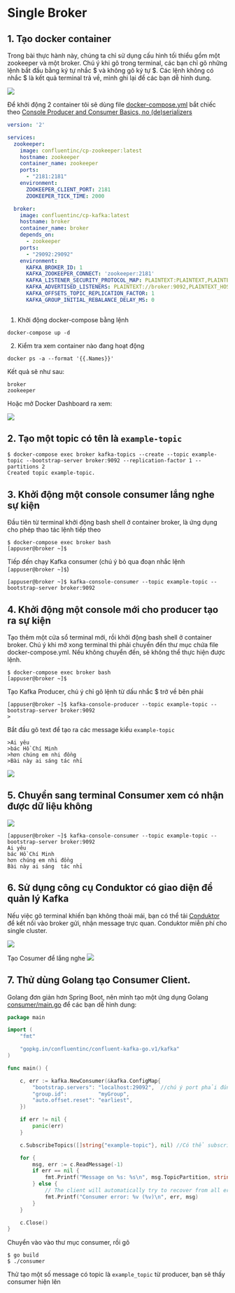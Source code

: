# Single Broker

## 1. Tạo docker container

Trong bài thực hành này, chúng ta chỉ sử dụng cấu hình tối thiểu gồm một zookeeper và một broker. Chú ý khi gõ trong terminal, các bạn chỉ gõ những lệnh bắt đầu bằng ký tự nhắc $ và không gõ ký tự $. Các lệnh không có nhắc $ là kết quả terminal trả về, mình ghi lại để các bạn dễ hình dung.

![](images/zookeper_broker.jpg)

Để khởi động 2 container tôi sẽ dùng file [docker-compose.yml](docker-compose.yml) bắt chiếc theo [Console Producer and Consumer Basics, no (de)serializers](https://kafka-tutorials.confluent.io/kafka-console-consumer-producer-basics/kafka.html)

```yaml
version: '2'

services:
  zookeeper:
    image: confluentinc/cp-zookeeper:latest
    hostname: zookeeper
    container_name: zookeeper
    ports:
      - "2181:2181"
    environment:
      ZOOKEEPER_CLIENT_PORT: 2181
      ZOOKEEPER_TICK_TIME: 2000

  broker:
    image: confluentinc/cp-kafka:latest
    hostname: broker
    container_name: broker
    depends_on:
      - zookeeper
    ports:
      - "29092:29092"
    environment:
      KAFKA_BROKER_ID: 1
      KAFKA_ZOOKEEPER_CONNECT: 'zookeeper:2181'
      KAFKA_LISTENER_SECURITY_PROTOCOL_MAP: PLAINTEXT:PLAINTEXT,PLAINTEXT_HOST:PLAINTEXT
      KAFKA_ADVERTISED_LISTENERS: PLAINTEXT://broker:9092,PLAINTEXT_HOST://localhost:29092
      KAFKA_OFFSETS_TOPIC_REPLICATION_FACTOR: 1
      KAFKA_GROUP_INITIAL_REBALANCE_DELAY_MS: 0
  
```

1. Khởi động docker-compose bằng lệnh
```
docker-compose up -d
```

2. Kiểm tra xem container nào đang hoạt động
```
docker ps -a --format '{{.Names}}'
```

Kết quả sẽ như sau:
```
broker
zookeeper
```
Hoặc mở Docker Dashboard ra xem:

![](images/container_dashboard.jpg)

## 2. Tạo một topic có tên là ```example-topic```

```
$ docker-compose exec broker kafka-topics --create --topic example-topic --bootstrap-server broker:9092 --replication-factor 1 --partitions 2
Created topic example-topic.
```

## 3. Khởi động một console consumer lắng nghe sự kiện
Đầu tiên từ terminal khởi động bash shell ở container broker, là ứng dụng cho phép thao tác lệnh tiếp theo
```
$ docker-compose exec broker bash
[appuser@broker ~]$
```

Tiếp đến chạy Kafka consumer (chú ý bỏ qua đoạn nhắc lệnh ```[appuser@broker ~]$```)
```
[appuser@broker ~]$ kafka-console-consumer --topic example-topic --bootstrap-server broker:9092
```

## 4. Khởi động một console mới cho producer tạo ra sự kiện
Tạo thêm một cửa sổ terminal mới, rồi khởi động bash shell ở container broker. Chú ý khi mở xong terminal thì phải chuyển đến thư mục chứa file docker-compose.yml. Nếu không chuyển đến, sẽ không thể thực hiện được lệnh.
```
$ docker-compose exec broker bash
[appuser@broker ~]$
```

Tạo Kafka Producer, chú ý chỉ gõ lệnh từ dấu nhắc $ trở về bên phải
```
[appuser@broker ~]$ kafka-console-producer --topic example-topic --bootstrap-server broker:9092
>
```

Bắt đầu gõ text để tạo ra các message kiểu ```example-topic```
```
>Ai yêu
>bác Hồ Chí Minh
>hơn chúng em nhi đồng
>Bài này ai sáng tác nhỉ
```

![](images/tao_message.jpg)

## 5. Chuyển sang terminal Consumer xem có nhận được dữ liệu không
![](images/nhan_message.jpg)
```
[appuser@broker ~]$ kafka-console-consumer --topic example-topic --bootstrap-server broker:9092
Ai yêu
bác Hồ Chí Minh
hơn chúng em nhi đồng
Bài này ai sáng  tác nhỉ
```

## 6. Sử dụng công cụ Conduktor có giao diện để quản lý Kafka
Nếu việc gõ terminal khiến bạn không thoải mái, bạn có thể tải [Conduktor](https://www.conduktor.io/) để kết nối vào broker gửi, nhận message trực quan. Conduktor miễn phí cho single cluster.

![](images/Conduktor.jpg)

Tạo Cosumer để lắng nghe
![](images/Conduktor_Tao_Consumer.jpg)

## 7. Thử dùng Golang tạo Consumer Client.

Golang đơn giản hơn Spring Boot, nên mình tạo một ứng dụng Golang [consumer/main.go](consumer/main.go) để các bạn dễ hình dung:

```go
package main

import (
	"fmt"

	"gopkg.in/confluentinc/confluent-kafka-go.v1/kafka"
)

func main() {

	c, err := kafka.NewConsumer(&kafka.ConfigMap{
		"bootstrap.servers": "localhost:29092",  //chú ý port phải đúng
		"group.id":          "myGroup",
		"auto.offset.reset": "earliest",
	})

	if err != nil {
		panic(err)
	}

	c.SubscribeTopics([]string{"example-topic"}, nil) //Có thể subscribe nhiều topic hoặc theo regular expression

	for {
		msg, err := c.ReadMessage(-1)
		if err == nil {
			fmt.Printf("Message on %s: %s\n", msg.TopicPartition, string(msg.Value))
		} else {
			// The client will automatically try to recover from all errors.
			fmt.Printf("Consumer error: %v (%v)\n", err, msg)
		}
	}

	c.Close()
}
```

Chuyển vào vào thư mục consumer, rồi gõ
```
$ go build
$ ./consumer
```

Thử tạo một số message có topic là ```example_topic``` từ producer, bạn sẽ thấy consumer hiện lên
